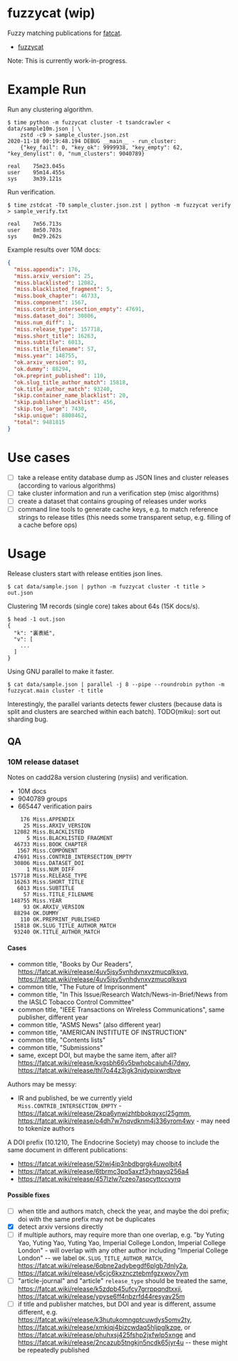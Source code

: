 # fuzzycat (wip)

Fuzzy matching publications for [fatcat](https://fatcat.wiki).

* [fuzzycat](https://pypi.org/project/fuzzycat/)

Note: This is currently work-in-progress.

# Example Run

Run any clustering algorithm.

```
$ time python -m fuzzycat cluster -t tsandcrawler < data/sample10m.json | \
    zstd -c9 > sample_cluster.json.zst
2020-11-18 00:19:48.194 DEBUG __main__ - run_cluster:
    {"key_fail": 0, "key_ok": 9999938, "key_empty": 62, "key_denylist": 0, "num_clusters": 9040789}

real    75m23.045s
user    95m14.455s
sys     3m39.121s
```

Run verification.

```
$ time zstdcat -T0 sample_cluster.json.zst | python -m fuzzycat verify > sample_verify.txt

real    7m56.713s
user    8m50.703s
sys     0m29.262s
```


Example results over 10M docs:

```json
{
  "miss.appendix": 176,
  "miss.arxiv_version": 25,
  "miss.blacklisted": 12082,
  "miss.blacklisted_fragment": 5,
  "miss.book_chapter": 46733,
  "miss.component": 1567,
  "miss.contrib_intersection_empty": 47691,
  "miss.dataset_doi": 30806,
  "miss.num_diff": 1,
  "miss.release_type": 157718,
  "miss.short_title": 16263,
  "miss.subtitle": 6013,
  "miss.title_filename": 57,
  "miss.year": 148755,
  "ok.arxiv_version": 93,
  "ok.dummy": 88294,
  "ok.preprint_published": 110,
  "ok.slug_title_author_match": 15818,
  "ok.title_author_match": 93240,
  "skip.container_name_blacklist": 20,
  "skip.publisher_blacklist": 456,
  "skip.too_large": 7430,
  "skip.unique": 8808462,
  "total": 9481815
}
```


# Use cases

* [ ] take a release entity database dump as JSON lines and cluster releases
  (according to various algorithms)
* [ ] take cluster information and run a verification step (misc algorithms)
* [ ] create a dataset that contains grouping of releases under works
* [ ] command line tools to generate cache keys, e.g. to match reference
  strings to release titles (this needs some transparent setup, e.g. filling of
a cache before ops)

# Usage

Release clusters start with release entities json lines.

```shell
$ cat data/sample.json | python -m fuzzycat cluster -t title > out.json
```

Clustering 1M records (single core) takes about 64s (15K docs/s).

```shell
$ head -1 out.json
{
  "k": "裏表紙",
  "v": [
    ...
  ]
}
```

Using GNU parallel to make it faster.

```
$ cat data/sample.json | parallel -j 8 --pipe --roundrobin python -m fuzzycat.main cluster -t title
```

Interestingly, the parallel variants detects fewer clusters (because data is
split and clusters are searched within each batch). TODO(miku): sort out sharding bug.


## QA

### 10M release dataset

Notes on cadd28a version clustering (nysiis) and verification.

* 10M docs
* 9040789 groups
* 665447 verification pairs

```
    176 Miss.APPENDIX
     25 Miss.ARXIV_VERSION
  12082 Miss.BLACKLISTED
      5 Miss.BLACKLISTED_FRAGMENT
  46733 Miss.BOOK_CHAPTER
   1567 Miss.COMPONENT
  47691 Miss.CONTRIB_INTERSECTION_EMPTY
  30806 Miss.DATASET_DOI
      1 Miss.NUM_DIFF
 157718 Miss.RELEASE_TYPE
  16263 Miss.SHORT_TITLE
   6013 Miss.SUBTITLE
     57 Miss.TITLE_FILENAME
 148755 Miss.YEAR
     93 OK.ARXIV_VERSION
  88294 OK.DUMMY
    110 OK.PREPRINT_PUBLISHED
  15818 OK.SLUG_TITLE_AUTHOR_MATCH
  93240 OK.TITLE_AUTHOR_MATCH
```

#### Cases

* common title, "Books by Our Readers", https://fatcat.wiki/release/4uv5jsy5vnhdvnxvzmucqlksvq, https://fatcat.wiki/release/4uv5jsy5vnhdvnxvzmucqlksvq
* common title, "The Future of Imprisonment"
* common title, "In This Issue/Research Watch/News-in-Brief/News from the IASLC Tobacco Control Committee"
* common title, "IEEE Transactions on Wireless Communications", same publisher, different year
* common title, "ASMS News" (also different year)
* common title, "AMERICAN INSTITUTE OF INSTRUCTION"
* common title, "Contents lists"
* common title, "Submissions"
* same, except DOI, but maybe the same item, after all? https://fatcat.wiki/release/kxgsbh66v5bwhobcaiuh4i7dwy, https://fatcat.wiki/release/thl7o44z3jgk3njdypixwrdbve

Authors may be messy:

* IR and published, be we currently yield `Miss.CONTRIB_INTERSECTION_EMPTY` -
  https://fatcat.wiki/release/2kpa6ynwjzhtbbokqyxcl25gmm,
https://fatcat.wiki/release/o4dh7w7nqvdknm4j336yrom4wy - may need to tokenize authors

A DOI prefix (10.1210, The Endocrine Society)  may choose to include the same
document in different publications:

* https://fatcat.wiki/release/52lwj4ip3nbdbgrgk4uwolbjt4
* https://fatcat.wiki/release/6tbrmc3pq5axzf3yhqayq256a4
* https://fatcat.wiki/release/457lzlw7czeo7aspcyttccvyrq

#### Possible fixes

* [ ] when title and authors match, check the year, and maybe the doi prefix; doi with the same prefix may not be duplicates
* [x] detect arxiv versions directly
* [ ] if multiple authors, may require more than one overlap, e.g. "by Yuting
  Yao, Yuting Yao, Yuting Yao, Imperial College London, Imperial College
London" - will overlap with any other author including "Imperial College
London" -- we label `OK.SLUG_TITLE_AUTHOR_MATCH`,
https://fatcat.wiki/release/6qbne2adybegdf6plgb7dnly2a,
https://fatcat.wiki/release/v6cjc6kxzncztebmfgzxwov7ym
* [ ] "article-journal" and "article" `release_type` should be treated the same, https://fatcat.wiki/release/k5zdpb45ufcy7grrppqndtxxji, https://fatcat.wiki/release/ypyse6ff4nbzrfd44resyav25m
* [ ] if title and publisher matches, but DOI and year is different, assume
different, e.g. https://fatcat.wiki/release/k3hutukomngptcuwdys5omv2ty,
https://fatcat.wiki/release/xmkiqj4bizcwdaq5hljpglkzqe, or
https://fatcat.wiki/release/phuhxsj425fshp2jxfwlp5xnge and
https://fatcat.wiki/release/2ncazub5tngkjn5ncdk65jyr4u -- these might be repeatedly published
